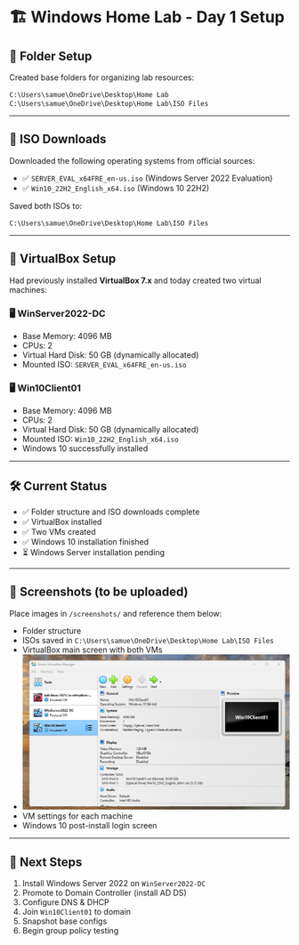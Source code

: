 # 🏗️ Windows Home Lab - Day 1 Setup

## 📁 Folder Setup
Created base folders for organizing lab resources:
```
C:\Users\samue\OneDrive\Desktop\Home Lab
C:\Users\samue\OneDrive\Desktop\Home Lab\ISO Files
```

---

## 💽 ISO Downloads
Downloaded the following operating systems from official sources:
- ✅ `SERVER_EVAL_x64FRE_en-us.iso` (Windows Server 2022 Evaluation)
- ✅ `Win10_22H2_English_x64.iso` (Windows 10 22H2)

Saved both ISOs to:
```
C:\Users\samue\OneDrive\Desktop\Home Lab\ISO Files
```

---

## 🧰 VirtualBox Setup
Had previously installed **VirtualBox 7.x** and today created two virtual machines:

### 🖥️ WinServer2022-DC
- Base Memory: 4096 MB
- CPUs: 2
- Virtual Hard Disk: 50 GB (dynamically allocated)
- Mounted ISO: `SERVER_EVAL_x64FRE_en-us.iso`

### 🖥️ Win10Client01
- Base Memory: 4096 MB
- CPUs: 2
- Virtual Hard Disk: 50 GB (dynamically allocated)
- Mounted ISO: `Win10_22H2_English_x64.iso`
- Windows 10 successfully installed

---

## 🛠️ Current Status
- ✅ Folder structure and ISO downloads complete
- ✅ VirtualBox installed
- ✅ Two VMs created
- ✅ Windows 10 installation finished
- ⏳ Windows Server installation pending

---

## 📸 Screenshots (to be uploaded)
Place images in `/screenshots/` and reference them below:

- Folder structure
- ISOs saved in `C:\Users\samue\OneDrive\Desktop\Home Lab\ISO Files`
- VirtualBox main screen with both VMs
- ![VirtualBox VM List](https://github.com/S-McKenna/home-lab/blob/7de62051794ea9ca7dd97ce9f53a52d2c3b69c0d/screenshots/Virtual%20Box%20with%20all%20VMs.png)
- VM settings for each machine
- Windows 10 post-install login screen

---

## 🧭 Next Steps
1. Install Windows Server 2022 on `WinServer2022-DC`
2. Promote to Domain Controller (install AD DS)
3. Configure DNS & DHCP
4. Join `Win10Client01` to domain
5. Snapshot base configs
6. Begin group policy testing
